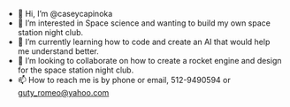 - 👋 Hi, I’m @caseycapinoka
- 👀 I’m interested in Space science and wanting to build my own space station night club.
- 🌱 I’m currently learning how to code and create an AI that would help me understand better.
- 💞️ I’m looking to collaborate on how to create a rocket engine and design for the space station night club.
- 📫 How to reach me is by phone or email, 512-9490594 or guty_romeo@yahoo.com

<!---
caseycapinoka/caseycapinoka is a ✨ special ✨ repository because its `README.md` (this file) appears on your GitHub profile.
You can click the Preview link to take a look at your changes.
--->
